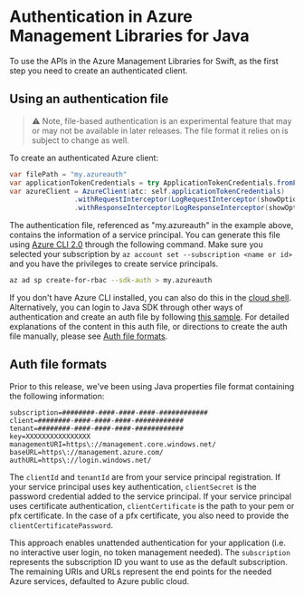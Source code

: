 # Authentication in Azure Management Libraries for Java

To use the APIs in the Azure Management Libraries for Swift, as the first step you need to 
create an authenticated client. 

## Using an authentication file

> ​:warning: Note, file-based authentication is an experimental feature that may or may not be available in later releases. The file format it relies on is subject to change as well.

To create an authenticated Azure client:

```java
var filePath = "my.azureauth"
var applicationTokenCredentials = try ApplicationTokenCredentials.fromFile(path: filePath!)
var azureClient = AzureClient(atc: self.applicationTokenCredentials)
                .withRequestInterceptor(LogRequestInterceptor(showOptions: .all))
                .withResponseInterceptor(LogResponseInterceptor(showOptions: .all))
```

The authentication file, referenced as "my.azureauth" in the example above, contains the information of a service principal. You can generate this file using [Azure CLI 2.0](https://github.com/Azure/azure-cli) through the following command. Make sure you selected your subscription by `az account set --subscription <name or id>` and you have the privileges to create service principals.

```bash
az ad sp create-for-rbac --sdk-auth > my.azureauth
```

If you don't have Azure CLI installed, you can also do this in the [cloud shell](https://docs.microsoft.com/en-us/azure/cloud-shell/quickstart). Alternatively, you can login to Java SDK through other ways of authentication and create an auth file by following [this sample](https://github.com/Azure/azure-sdk-for-java/blob/master/azure-samples/src/main/java/com/microsoft/azure/management/graphrbac/samples/ManageServicePrincipal.java). For detailed explanations of the content in this auth file, or directions to create the auth file manually, please see [Auth file formats](#auth-file-formats).

## Auth file formats

Prior to this release, we've been using Java properties file format containing the following information:

```
subscription=########-####-####-####-############
client=########-####-####-####-############
tenant=########-####-####-####-############
key=XXXXXXXXXXXXXXXX
managementURI=https\://management.core.windows.net/
baseURL=https\://management.azure.com/
authURL=https\://login.windows.net/
```


The `clientId` and `tenantId` are from your service principal registration. If your service principal uses key authentication, `clientSecret` is the password credential added to the service principal. If your service principal uses certificate authentication, `clientCertificate` is the path to your pem or pfx certificate. In the case of a pfx certificate, you also need to provide the `clientCertificatePassword`.

This approach enables unattended authentication for your application (i.e. no interactive user login, no token management needed).  The `subscription` represents the subscription ID you want to use as the default subscription. The remaining URIs and URLs represent the end points for the needed Azure services, defaulted to Azure public cloud.

